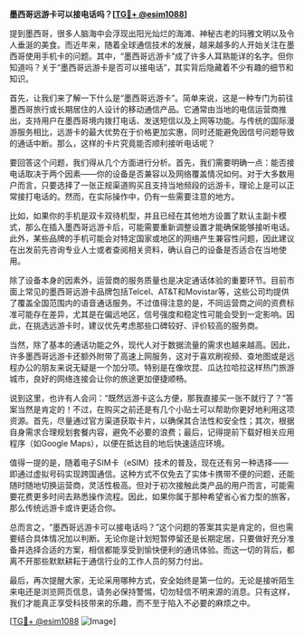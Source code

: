 **墨西哥远游卡可以接电话吗？[[TG💪+ @esim1088](https://t.me/s/esim1088)]**

提到墨西哥，很多人脑海中会浮现出阳光灿烂的海滩、神秘古老的玛雅文明以及令人垂涎的美食。而近年来，随着全球通信技术的发展，越来越多的人开始关注在墨西哥使用手机卡的问题。其中，“墨西哥远游卡”成了许多人耳熟能详的名字。但你知道吗？关于“墨西哥远游卡是否可以接电话”，其实背后隐藏着不少有趣的细节和知识。

首先，让我们来了解一下什么是“墨西哥远游卡”。简单来说，这是一种专门为前往墨西哥旅行或长期居住的人设计的移动通信产品。它通常由当地的电信运营商推出，支持用户在墨西哥境内拨打电话、发送短信以及上网等功能。与传统的国际漫游服务相比，远游卡的最大优势在于价格更加实惠，同时还能避免因信号问题导致的通话中断。那么，这样的卡片究竟能否顺利接听电话呢？

要回答这个问题，我们得从几个方面进行分析。首先，我们需要明确一点：能否接电话取决于两个因素——你的设备是否兼容以及网络覆盖情况如何。对于大多数用户而言，只要选择了一张正规渠道购买且支持当地频段的远游卡，理论上是可以正常接打电话的。然而，在实际操作中，仍有一些需要注意的地方。

比如，如果你的手机是双卡双待机型，并且已经在其他地方设置了默认主副卡模式，那么在插入墨西哥远游卡后，可能需要重新调整设置才能确保能够接听电话。此外，某些品牌的手机可能会对特定国家或地区的网络产生兼容性问题，因此建议在出发前先咨询专业人士或者查阅相关资料，确认自己的设备是否适合在当地使用。

除了设备本身的因素外，运营商的服务质量也是决定通话体验的重要环节。目前市面上常见的墨西哥远游卡品牌包括Telcel、AT&T和Movistar等，这些公司均提供了覆盖全国范围内的语音通话服务。不过值得注意的是，不同运营商之间的资费标准可能存在差异，尤其是在偏远地区，信号强度和稳定性可能会受到一定影响。因此，在挑选远游卡时，建议优先考虑那些口碑较好、评价较高的服务商。

当然，除了基本的通话功能之外，现代人对于数据流量的需求也越来越高。因此，许多墨西哥远游卡还额外附带了高速上网服务，这对于喜欢刷视频、查地图或是远程办公的朋友来说无疑是一个加分项。特别是在像坎昆、瓜达拉哈拉这样热门旅游城市，良好的网络连接会让你的旅途更加便捷顺畅。

说到这里，也许有人会问：“既然远游卡这么方便，那我直接买一张不就行了？”答案当然是肯定的！不过，在购买之前还是有几个小贴士可以帮助你更好地利用这项资源。首先，尽量通过官方渠道获取卡片，以确保其合法性和安全性；其次，根据自身需求合理规划套餐内容，避免不必要的浪费；最后，记得提前下载好相关应用程序（如Google Maps），以便在抵达目的地后快速适应环境。

值得一提的是，随着电子SIM卡（eSIM）技术的普及，现在还有另一种选择——即通过虚拟号码实现跨国通信。这种方式不仅免去了实体卡携带不便的问题，还能随时随地切换运营商，灵活性极高。但对于初次接触此类产品的用户而言，可能需要花费更多时间去熟悉操作流程。因此，如果你属于那种希望省心省力型的旅客，那么传统远游卡或许更适合你。

总而言之，“墨西哥远游卡可以接电话吗？”这个问题的答案其实是肯定的，但也需要结合具体情况加以判断。无论你是计划短暂停留还是长期定居，只要做好充分准备并选择合适的方案，相信都能享受到愉快便利的通讯体验。而这一切的背后，都离不开那些默默耕耘于通信行业的工作人员的努力付出。

最后，再次提醒大家，无论采用哪种方式，安全始终是第一位的。无论是接听陌生来电还是浏览网页信息，请务必保持警惕，切勿轻信不明来源的消息。只有这样，我们才能真正享受科技带来的乐趣，而不至于陷入不必要的麻烦之中。

[[TG💪+ @esim1088](https://t.me/s/esim1088) ![Image](https://i.postimg.cc/4NQfJmqS/Snipaste-2025-05-13-00-14-12.png)]